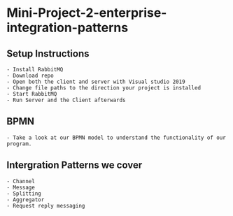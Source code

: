 # Mini-Project-2-enterprise-integration-patterns
## Setup Instructions
	- Install RabbitMQ
	- Download repo
	- Open both the client and server with Visual studio 2019
	- Change file paths to the direction your project is installed
	- Start RabbitMQ
	- Run Server and the Client afterwards
	
## BPMN
	- Take a look at our BPMN model to understand the functionality of our program.
	
## Intergration Patterns we cover
	- Channel
	- Message
	- Splitting
	- Aggregator
	- Request reply messaging 
